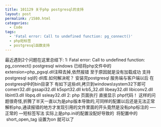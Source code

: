 ```yaml
---
title: 101129 关于php postgresql的支持
layout: post
permalink: /1580.html
categories:
  - Code
tags:
  - 'Fatal error: Call to undefined function: pg_connect()'
  - php短标签
  - postgresql函数支持
---
```

 最近遇到2个问题在这里总结下: 1: Fatal error: Call to undefined function: pg\_connect() postgresql windows 已经将php文件中的 extension=php\_pgsql.dll注释去掉,依然报错 至于原因就是没有加载成功 支持postgresql sql的 dll库.如何解决呢？ 安装完postgresql 服务端与客户端以后 在postgresql中的bin目录下 有如下这些dll,拷贝到windows\system32下即可 comerr32.dll gssapi32.dll k5sprt32.dll krb5\_32.dll libeay32.dll libiconv2.dll libintl3.dll libpq.dll ssleay32.dll 2: php 页面执行 直接显示 php代码！ 这样的问题很奇怪,折腾了半天一直以为是php版本导致的,可同样的配置以后还是无法正常解析php,通读报错的地方才发现引用的文件里面的开头竟然是没有php标注的 <?php?>&#8212;-正常的 <??> &#8212;短标签写法 实际上是php.ini的配置没配好导致的  将配置中的  short\_open_tag 设置为on 就可以了